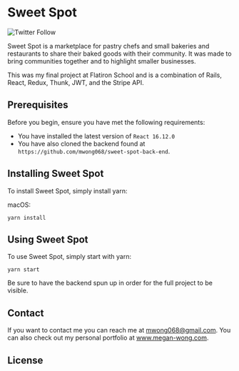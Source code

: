 # Sweet Spot

<!--- These are examples. See https://shields.io for others or to customize this set of shields. You might want to include dependencies, project status and licence info here --->
<!-- ![GitHub repo size](https://img.shields.io/github/repo-size/scottydocs/README-template.md)
![GitHub contributors](https://img.shields.io/github/contributors/scottydocs/README-template.md)
![GitHub stars](https://img.shields.io/github/stars/scottydocs/README-template.md?style=social)
![GitHub forks](https://img.shields.io/github/forks/scottydocs/README-template.md?style=social) -->
![Twitter Follow](https://img.shields.io/twitter/follow/mwong068?style=social)

Sweet Spot is a marketplace for pastry chefs and small bakeries and restaurants to share their baked goods with their community. It was made to bring communities together and to highlight smaller businesses.

This was my final project at Flatiron School and is a combination of Rails, React, Redux, Thunk, JWT, and the Stripe API. 

## Prerequisites

Before you begin, ensure you have met the following requirements:
<!--- These are just example requirements. Add, duplicate or remove as required --->
* You have installed the latest version of `React 16.12.0`
* You have also cloned the backend found at `https://github.com/mwong068/sweet-spot-back-end`.

## Installing Sweet Spot

To install Sweet Spot, simply install yarn:

macOS:
```
yarn install
```

## Using Sweet Spot

To use Sweet Spot, simply start with yarn:


```
yarn start
```

Be sure to have the backend spun up in order for the full project to be visible.


## Contact

If you want to contact me you can reach me at mwong068@gmail.com.
You can also check out my personal portfolio at www.megan-wong.com.

## License
<!--- If you're not sure which open license to use see https://choosealicense.com/--->

<!-- This project uses the following license: [<license_name>](<link>). -->

